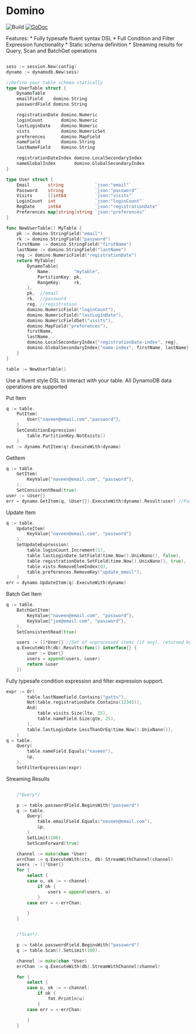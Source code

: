 # Domino
![Build](https://travis-ci.com/vsco/domino.svg?token=LzwQED4R8L5t9bYsDbah&branch=master)
[![GoDoc](https://godoc.org/github.com/vsco/domino?status.svg)](https://godoc.org/github.com/vsco/domino)


Features:
	* Fully typesafe fluent syntax DSL
	* Full Condition and Filter Expression functionality
	* Static schema definition
	* Streaming results for Query, Scan and BatchGet operations


```go

sess := session.New(config)
dynamo := dynamodb.New(sess)

//Define your table schema statically
type UserTable struct {
	DynamoTable
	emailField    domino.String
	passwordField domino.String

	registrationDate domino.Numeric
	loginCount       domino.Numeric
	lastLoginDate    domino.Numeric
	vists            domino.NumericSet
	preferences      domino.MapField
	nameField        domino.String
	lastNameField    domino.String

	registrationDateIndex domino.LocalSecondaryIndex
	nameGlobalIndex       domino.GlobalSecondaryIndex
}

type User struct {
	Email       string            `json:"email"`
	Password    string            `json:"password"`
	Visits      []int64           `json:"visits"`
	LoginCount  int               `json:"loginCount"`
	RegDate     int64             `json:"registrationDate"`
	Preferences map[string]string `json:"preferences"`
}

func NewUserTable() MyTable {
	pk := domino.StringField("email")
	rk := domino.StringField("password")
	firstName := domino.StringField("firstName")
	lastName := domino.StringField("lastName")
	reg := domino.NumericField("registrationDate")
	return MyTable{
		DynamoTable{
			Name:         "mytable",
			PartitionKey: pk,
			RangeKey:     rk,
		},
		pk,  //email
		rk,  //password
		reg, //registration
		domino.NumericField("loginCount"),
		domino.NumericField("lastLoginDate"),
		domino.NumericFieldSet("visits"),
		domino.MapField("preferences"),
		firstName,
		lastName,
		domino.LocalSecondaryIndex{"registrationDate-index", reg},
		domino.GlobalSecondaryIndex{"name-index", firstName, lastName},
	}
}

table := NewUserTable()

```

Use a fluent style DSL to interact with your table. All DynamoDB data operations are supported


Put Item
```go
q := table.
	PutItem(
		User{"naveen@email.com","password"},
	).
	SetConditionExpression(
		table.PartitionKey.NotExists()
	)
out := dynamo.PutItem(q).ExecuteWith(dynamo)
```

GetItem
```go
q := table.
	GetItem(
		KeyValue{"naveen@email.com", "password"},
	).
	SetConsistentRead(true)
user := &User{}
err = dynamo.GetItem(q, &User{}).ExecuteWith(dynamo).Result(user) //Pass in domain object template object

```


Update Item
```go
q := table.
	UpdateItem(
		KeyValue{"naveen@email.com", "password"}
	).
	SetUpdateExpression(
		table.loginCount.Increment(1),
		table.lastLoginDate.SetField(time.Now().UnixNano(), false),
		table.registrationDate.SetField(time.Now().UnixNano(), true),
		table.vists.RemoveElemIndex(0),
		table.preferences.RemoveKey("update_email"),
	)
err = dynamo.UpdateItem(q).ExecuteWith(dynamo)
```

Batch Get Item
```go
q := table.
	BatchGetItem(
		KeyValue{"naveen@email.com", "password"},
		KeyValue{"joe@email.com", "password"},
	).
	SetConsistentRead(true)

	users := []*User{} //Set of unprocessed items (if any), returned by dynamo
	q.ExecuteWith(db).Results(func() interface{} {
		user := User{}
		users = append(users, &user)
		return &user
	})
```


Fully typesafe condition expression and filter expression support.
```go
expr := Or(
		table.lastNameField.Contains("gattu"),
		Not(table.registrationDate.Contains(12345)),
		And(
			table.visits.Size(lte, 25),
			table.nameField.Size(gte, 25),
		),
		table.lastLoginDate.LessThanOrEq(time.Now().UnixNano()),
	)
q = table.
	Query(
		table.nameField.Equals("naveen"),
		&p,
	).
	SetFilterExpression(expr)


```

Streaming Results

```go

	/*Query*/

	p := table.passwordField.BeginsWith("password")
	q := table.
		Query(
			table.emailField.Equals("naveen@email.com"),
			&p,
		).
		SetLimit(100).
		SetScanForward(true)

	channel := make(chan *User)
	errChan := q.ExecuteWith(ctx, db).StreamWithChannel(channel)
	users := []*User{}
	for {
		select {
		case u, ok := <-channel:
			if ok {
				users = append(users, u)
			}
		case err = <-errChan:

		}
	}

```


```go

	/*Scan*/

	p := table.passwordField.BeginsWith("password")
	q := table.Scan().SetLimit(100).

	channel := make(chan *User)
	errChan := q.ExecuteWith(db).StreamWithChannel(channel)

	for {
		select {
		case u, ok := <-channel:
			if ok {
				fmt.Println(u)
			}
		case err = <-errChan:

		}
	}

```

